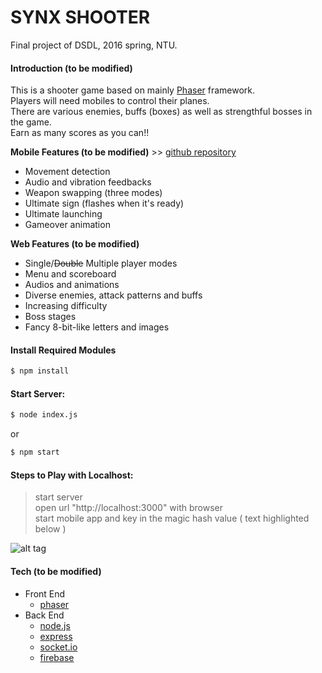 # SYNX SHOOTER
Final project of DSDL, 2016 spring, NTU.

#### Introduction (to be modified)
This is a shooter game based on mainly [Phaser] framework.  
Players will need mobiles to control their planes.  
There are various enemies, buffs (boxes) as well as strengthful bosses in the game.  
Earn as many scores as you can!!

__Mobile Features (to be modified)__ >> [github repository]
- Movement detection  
- Audio and vibration feedbacks
- Weapon swapping (three modes)
- Ultimate sign (flashes when it's ready)
- Ultimate launching
- Gameover animation

__Web Features (to be modified)__
- Single/~~Double~~ Multiple player modes
- Menu and scoreboard
- Audios and animations
- Diverse enemies, attack patterns and buffs
- Increasing difficulty
- Boss stages
- Fancy 8-bit-like letters and images

#### Install Required Modules 
```sh
$ npm install
```

#### Start Server:  
```sh
$ node index.js
```
or
```sh
$ npm start
```

#### Steps to Play with Localhost:
 > start server  
 > open url "http://localhost:3000" with browser  
 > start mobile app and key in the magic hash value ( text highlighted below )
 
![alt tag](https://github.com/TEMU3000/DSDL/blob/master/assets/menu_page.png)

#### Tech (to be modified)
* Front End
    * [phaser]
* Back End
    * [node.js]
    * [express]
    * [socket.io]
    * [firebase]

[//]: # (references)
   [phaser]: <http://phaser.io>
   [node.js]: <http://nodejs.org>
   [express]: <http://expressjs.com>
   [socket.io]: <http://socket.io>
   [firebase]: <https://www.firebase.com>
   [github repository]: <https://github.com/TEMU3000/DSDL_Android>
